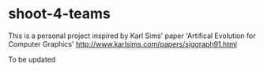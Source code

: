 # shoot-4-teams
This is a personal project inspired by Karl Sims' paper 'Artifical Evolution for Computer Graphics'
http://www.karlsims.com/papers/siggraph91.html

To be updated
